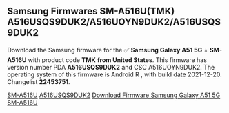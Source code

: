 <h2>Samsung Firmwares SM-A516U(TMK) A516USQS9DUK2/A516UOYN9DUK2/A516USQS9DUK2</h2>
Download the Samsung firmware for the ✅ <strong>Samsung Galaxy A51 5G </strong> ⭐ <strong>SM-A516U</strong> with product code <strong>TMK</strong> <strong> from United States</strong>. This firmware has version number PDA <strong>A516USQS9DUK2</strong> and CSC A516UOYN9DUK2. The operating system of this firmware is Android R , with build date 2021-12-20. Changelist <strong>22453751</strong>.

[SM-A516U](https://samfirm.shop/samsung/model/SM-A516U)
[A516USQS9DUK2](https://samfirm.shop/samsung/pda/A516USQS9DUK2)
[Download Firmware Samsung Galaxy A51 5G SM-A516U](https://samfirm.shop/samsung/firmware/484081)
